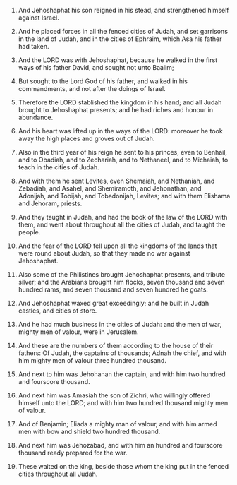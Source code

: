 1. And Jehoshaphat his son reigned in his stead, and strengthened
himself against Israel.

2. And he placed forces in all the fenced cities of Judah, and set
garrisons in the land of Judah, and in the cities of Ephraim, which
Asa his father had taken.

3. And the LORD was with Jehoshaphat, because he walked in the first
ways of his father David, and sought not unto Baalim;

4. But sought
to the Lord God of his father, and walked in his commandments, and not
after the doings of Israel.

5. Therefore the LORD stablished the kingdom in his hand; and all
Judah brought to Jehoshaphat presents; and he had riches and honour in
abundance.

6. And his heart was lifted up in the ways of the LORD: moreover he
took away the high places and groves out of Judah.

7. Also in the third year of his reign he sent to his princes, even
to Benhail, and to Obadiah, and to Zechariah, and to Nethaneel, and to
Michaiah, to teach in the cities of Judah.

8. And with them he sent Levites, even Shemaiah, and Nethaniah, and
Zebadiah, and Asahel, and Shemiramoth, and Jehonathan, and Adonijah,
and Tobijah, and Tobadonijah, Levites; and with them Elishama and
Jehoram, priests.

9. And they taught in Judah, and had the book of the law of the LORD
with them, and went about throughout all the cities of Judah, and
taught the people.

10. And the fear of the LORD fell upon all the kingdoms of the lands
that were round about Judah, so that they made no war against
Jehoshaphat.

11. Also some of the Philistines brought Jehoshaphat presents, and
tribute silver; and the Arabians brought him flocks, seven thousand
and seven hundred rams, and seven thousand and seven hundred he goats.

12. And Jehoshaphat waxed great exceedingly; and he built in Judah
castles, and cities of store.

13. And he had much business in the cities of Judah: and the men of
war, mighty men of valour, were in Jerusalem.

14. And these are the numbers of them according to the house of
their fathers: Of Judah, the captains of thousands; Adnah the chief,
and with him mighty men of valour three hundred thousand.

15. And next to him was Jehohanan the captain, and with him two
hundred and fourscore thousand.

16. And next him was Amasiah the son of Zichri, who willingly
offered himself unto the LORD; and with him two hundred thousand
mighty men of valour.

17. And of Benjamin; Eliada a mighty man of valour, and with him
armed men with bow and shield two hundred thousand.

18. And next him was Jehozabad, and with him an hundred and
fourscore thousand ready prepared for the war.

19. These waited on the king, beside those whom the king put in the
fenced cities throughout all Judah.